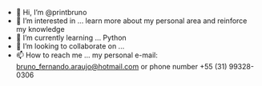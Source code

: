 - 👋 Hi, I’m @printbruno
- 👀 I’m interested in ... learn more about my personal area and reinforce my knowledge
- 🌱 I’m currently learning ... Python
- 💞️ I’m looking to collaborate on ...
- 📫 How to reach me ... my personal e-mail: bruno_fernando.araujo@hotmail.com or phone number +55 (31) 99328-0306

<!---
printbruno/printbruno is a ✨ special ✨ repository because its `README.md` (this file) appears on your GitHub profile.
You can click the Preview link to take a look at your changes.
--->
